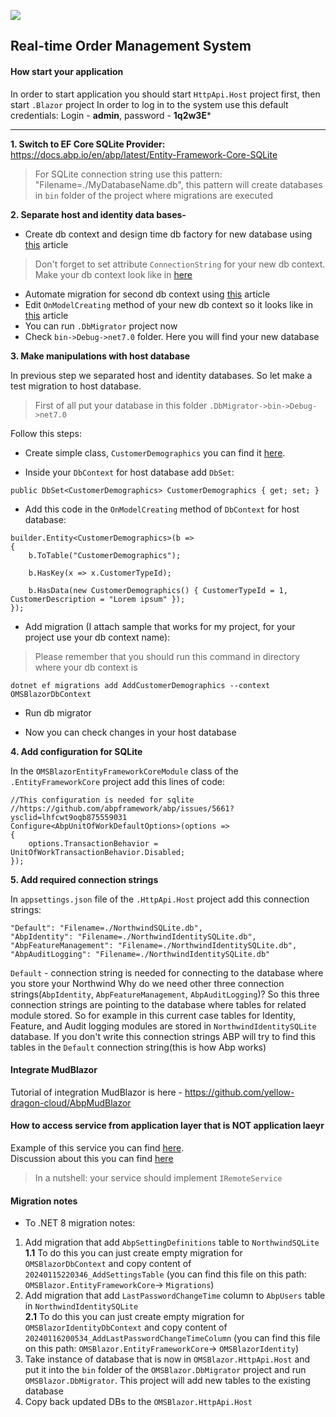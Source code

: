 ![](https://github.com/SergeyDavidovich/OMSBlazor/blob/master/src/OMSBlazor.Blazor/wwwroot/assets/oms2.jpg?raw=true)

Real-time Order Management System
------------------------
#### How start your application
In order to start application you should start `HttpApi.Host` project first, then start `.Blazor` project
In order to log in to the system use this default credentials: Login - **admin**, password - **1q2w3E***

------------------------
<b>1. Switch to EF Core SQLite Provider:</b>  
https://docs.abp.io/en/abp/latest/Entity-Framework-Core-SQLite
> For SQLite connection string use this pattern: "Filename=./MyDatabaseName.db",
this pattern will create databases in `bin` folder of the project where migrations are executed

<b>2. Separate host and identity data bases-</b>

- Create db context and design time db factory for new database using [this](https://docs.abp.io/en/abp/latest/Entity-Framework-Core-Migrations#create-a-second-dbcontext) article
> Don't forget to set attribute `ConnectionString` for your new db context. Make your db context look
like in [here](https://github.com/SergeyDavidovich/OMSBlazor/blob/development/src/OMSBlazor.EntityFrameworkCore/EntityFrameworkCore/OMSBlazorIdentityDbContext.cs)
- Automate migration for second db context using [this](https://docs.abp.io/en/abp/latest/Entity-Framework-Core-Migrations#automate-the-second-database-schema-migration) article
- Edit `OnModelCreating` method of your new db context so it looks like in [this](https://docs.abp.io/en/abp/latest/Entity-Framework-Core-Migrations#separating-host-tenant-database-schemas) article
- You can run `.DbMigrator` project now
- Check `bin->Debug->net7.0` folder. Here you will find your new database

<b>3. Make manipulations with host database</b>

In previous step we separated host and identity databases. So let make a test migration to host database.

> First of all put your database in this folder `.DbMigrator->bin->Debug->net7.0`

Follow this steps:
- Create simple class, `CustomerDemographics` you can find it [here](https://github.com/SergeyDavidovich/OMSBlazor/blob/development/src/OMSBlazor.EntityFrameworkCore/HostModels/CustomerDemographic.cs).

- Inside your `DbContext` for host database add `DbSet`:
```
public DbSet<CustomerDemographics> CustomerDemographics { get; set; }
```

- Add this code in the `OnModelCreating` method of `DbContext` for host database:
```
builder.Entity<CustomerDemographics>(b =>
{
    b.ToTable("CustomerDemographics");

    b.HasKey(x => x.CustomerTypeId);

    b.HasData(new CustomerDemographics() { CustomerTypeId = 1, CustomerDescription = "Lorem ipsum" });
});
```

- Add migration (I attach sample that works for my project, for your project use your db context name): 
> Please remember that you should run this command in directory where your db context is
```
dotnet ef migrations add AddCustomerDemographics --context OMSBlazorDbContext
```

- Run db migrator

- Now you can check changes in your host database

<b>4. Add configuration for SQLite</b>

In the `OMSBlazorEntityFrameworkCoreModule` class of the `.EntityFrameworkCore` project add this lines of code:
```
//This configuration is needed for sqlite
//https://github.com/abpframework/abp/issues/5661?ysclid=lhfcwt9oqb875559031
Configure<AbpUnitOfWorkDefaultOptions>(options =>
{
    options.TransactionBehavior = UnitOfWorkTransactionBehavior.Disabled;
});
```

<b>5. Add required connection strings</b>

In `appsettings.json` file of the `.HttpApi.Host` project add this connection strings:
```
"Default": "Filename=./NorthwindSQLite.db",
"AbpIdentity": "Filename=./NorthwindIdentitySQLite.db",
"AbpFeatureManagement": "Filename=./NorthwindIdentitySQLite.db",
"AbpAuditLogging": "Filename=./NorthwindIdentitySQLite.db"
```

`Default` - connection string is needed for connecting to the database where you store your Northwind
Why do we need other three connection strings(`AbpIdentity`, `AbpFeatureManagement`, `AbpAuditLogging`)? 
So this three connection strings are pointing to the database where tables for related module stored. 
So for example in this current case tables for Identity, Feature, and Audit logging modules are stored in
`NorthwindIdentitySQLite` database. If you don't write this connection strings ABP will try to find this tables
in the `Default` connection string(this is how Abp works)

#### Integrate MudBlazor

Tutorial of integration MudBlazor is here - https://github.com/yellow-dragon-cloud/AbpMudBlazor

#### How to access service from application layer that is NOT application laeyr
Example of this service you can find [here](https://github.com/SergeyDavidovich/OMSBlazor/blob/68dce65d9325569c7212615a2f6dfb57ff8dd2c1/src/OMSBlazor.Application/Services/StasticsRecalculator.cs#L23).  
Discussion about this you can find [here](https://github.com/abpframework/abp/issues/19638)
> In a nutshell: your service should implement `IRemoteService`

#### Migration notes

- To .NET 8 migration notes: 
1. Add migration that add `AbpSettingDefinitions` table to `NorthwindSQLite`  
**1.1** To do this you can just create empty migration for `OMSBlazorDbContext` and copy content of `20240115220346_AddSettingsTable` (you can find this file on this path: `OMSBlazor.EntityFrameworkCore`-> `Migrations`)
2. Add migration that add `LastPasswordChangeTime` column to `AbpUsers` table in `NorthwindIdentitySQLite`  
**2.1** To do this you can just create empty migration for `OMSBlazorIdentityDbContext` and copy content of `20240116200534_AddLastPasswordChangeTimeColumn` (you can find this file on this path: `OMSBlazor.EntityFrameworkCore`-> `OMSBlazorIdentity`)
3. Take instance of database that is now in `OMSBlazor.HttpApi.Host` and put it into the `bin` folder of the `OMSBlazor.DbMigrator` project and run `OMSBlazor.DbMigrator`. This project will add new tables to the existing database
4. Copy back updated DBs to the `OMSBlazor.HttpApi.Host`
